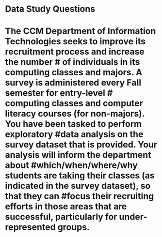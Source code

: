 # Data Study Questions
# The CCM Department of Information Technologies seeks to improve its recruitment process and increase the number # of individuals in its computing classes and majors. A survey is administered every Fall semester for entry-level # computing classes and computer literacy courses (for non-majors). You have been tasked to perform exploratory #data analysis on the survey dataset that is provided. Your analysis will inform the department about #which/when/where/why students are taking their classes (as indicated in the survey dataset), so that they can #focus their recruiting efforts in those areas that are successful, particularly for under-represented groups.
